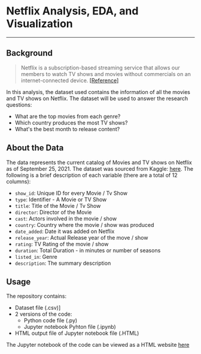 # Netflix Analysis, EDA, and Visualization 
---
## Background
> Netflix is a subscription-based streaming service that allows our members to watch TV shows and movies without commercials on an internet-connected device. [[Reference]](https://help.netflix.com/en/node/412#:~:text=Netflix%20is%20a%20subscription%2Dbased,on%20an%20internet%2Dconnected%20device.&text=If%20you're%20already%20a,visit%20Getting%20started%20with%20Netflix.)

In this analysis, the dataset used contains the information of all the movies and TV shows on Netflix. The dataset will be used to answer the research questions:
 - What are the top movies from each genre?
 - Which country produces the most TV shows?
 - What's the best month to release content?

## About the Data
The data represents the current catalog of Movies and TV shows on Netflix as of September 25, 2021. The dataset was sourced from Kaggle: [here](https://www.kaggle.com/shivamb/netflix-shows).
The following is a brief description of each variable (there are a total of 12 columns):
- `show_id`: Unique ID for every Movie / Tv Show
- `type`: Identifier - A Movie or TV Show
- `title`: Title of the Movie / Tv Show
- `director`: Director of the Movie
- `cast`: Actors involved in the movie / show
- `country`: Country where the movie / show was produced
- `date_added`: Date it was added on Netflix
- `release_year`: Actual Release year of the move / show
- `rating`: TV Rating of the movie / show
- `duration`: Total Duration - in minutes or number of seasons
- `listed_in`: Genre
- `description`: The summary description

## Usage
The repository contains:
- Dataset file (.csv)]
- 2 versions of the code: 
  - Python code file (.py)
  - Jupyter notebook Pyhton file (.ipynb)
- HTML output file of Jupyter notebook file (.HTML) 
 
The Jupyter notebook of the code can be viewed as a HTML website [here](https://ayah-kamal.github.io/netflixmovieanalysis/netflixAnalysis.html)
